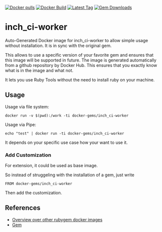 [![Docker pulls](https://img.shields.io/docker/pulls/rubygem/inch_ci-worker.svg)](https://hub.docker.com/r/rubygem/inch_ci-worker/)
[![Docker Build](https://img.shields.io/docker/automated/rubygem/inch_ci-worker.svg)](https://hub.docker.com/r/rubygem/inch_ci-worker/)
[![Latest Tag](https://img.shields.io/github/tag/docker-rubygem/inch_ci-worker.svg)](https://hub.docker.com/r/rubygem/inch_ci-worker/)
[![Gem Downloads](https://img.shields.io/gem/dt/inch_ci-worker.svg)](https://rubygems.org/gems/inch_ci-worker/)
# inch_ci-worker

Auto-Generated Docker image for inch_ci-worker to allow simple usage without installation.
It is in sync with the original gem.

This allows to use a specific version of your favorite gem and ensures that this image will be supported in future.
The image is generated automatically from a github repository by Docker Hub.
This ensures that you exactly know what is in the image and what not.

It lets you use Ruby Tools without the need to install ruby on your machine.

## Usage

Usage via file system:

`docker run -v $(pwd):/work -ti docker-gems/inch_ci-worker`

Usage via Pipe:

`echo "test" | docker run -ti docker-gems/inch_ci-worker`

It depends on your specific use case how your want to use it.

### Add Customization

For extension, it could be used as base image.

So instead of struggeling with the installation of a gem, just write

`FROM docker-gems/inch_ci-worker`

Then add the customization.

## References

 - [Overview over other rubygem docker images](https://github.com/thinkbot/docker-rubygem)
 - [Gem](https://rubygems.org/gems/inch_ci-worker/)
